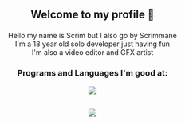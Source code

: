 ## <p align="center"> Welcome to my profile 👋 </p>

<p align="center">
Hello my name is Scrim but I also go by Scrimmane <br>
I'm a 18 year old solo developer just having fun <br>
I'm also a video editor and GFX artist
</p>

### <p align="center"> Programs and Languages I'm good at: </p>

<p align="center">
  <a href="https://skillicons.dev">
    <img src="https://skillicons.dev/icons?i=ae,blender,cs,dotnet,unity,ps" />
  </a>
</p>

## <p align="center"> ![](https://komarev.com/ghpvc/?username=scrim-dev&style=for-the-badge&color=dc143c) </p>
